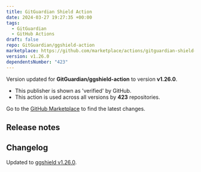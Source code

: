 ```yaml
---
title: GitGuardian Shield Action
date: 2024-03-27 19:27:35 +00:00
tags:
  - GitGuardian
  - GitHub Actions
draft: false
repo: GitGuardian/ggshield-action
marketplace: https://github.com/marketplace/actions/gitguardian-shield-action
version: v1.26.0
dependentsNumber: "423"
---
```



Version updated for **GitGuardian/ggshield-action** to version **v1.26.0**.
- This publisher is shown as 'verified' by GitHub.
- This action is used across all versions by **423** repositories.

Go to the [GitHub Marketplace](https://github.com/marketplace/actions/gitguardian-shield-action) to find the latest changes.

## Release notes

## Changelog

Updated to [ggshield v1.26.0](https://github.com/GitGuardian/ggshield/releases/v1.26.0).
